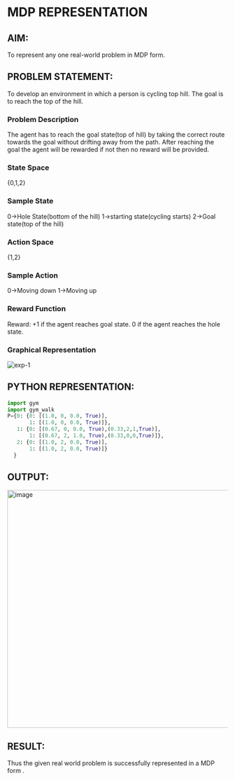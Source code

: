 # MDP REPRESENTATION

## AIM:
To represent any one real-world problem in MDP form.

## PROBLEM STATEMENT:
To develop an environment in which a person is cycling top hill. The goal is to reach the top of the hill.

### Problem Description
The agent has to reach the goal state(top of hill) by taking the correct route towards the goal without drifting away from the path. After reaching the goal the agent will be rewarded if not then no reward will be provided.

### State Space
{0,1,2}

### Sample State
0->Hole State(bottom of the hill) 1->starting state(cycling starts) 2->Goal state(top of the hill)

### Action Space
{1,2}

### Sample Action
0->Moving down 1->Moving up

### Reward Function
Reward: +1 if the agent reaches goal state. 0 if the agent reaches the hole state.

### Graphical Representation
![exp-1](https://github.com/user-attachments/assets/3274cc22-eea7-4302-b6a8-d2a879abdd34)



## PYTHON REPRESENTATION:
```python
import gym
import gym_walk
P={0: {0: [(1.0, 0, 0.0, True)],
       1: [(1.0, 0, 0.0, True)]},
   1: {0: [(0.67, 0, 0.0, True),(0.33,2,1,True)],
       1: [(0.67, 2, 1.0, True),(0.33,0,0,True)]},
   2: {0: [(1.0, 2, 0.0, True)],
       1: [(1.0, 2, 0.0, True)]}
  }
```

## OUTPUT:

<img width="1834" height="543" alt="image" src="https://github.com/user-attachments/assets/dbb293e8-1c08-4e95-8861-69be118a68e1" />


## RESULT:
Thus the given real world problem is successfully represented in a MDP form .

